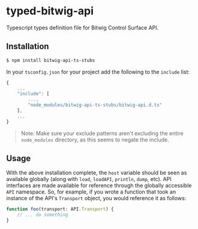 # typed-bitwig-api

Typescript types definition file for Bitwig Control Surface API.


## Installation

```bash
$ npm install bitwig-api-ts-stubs
```

In your `tsconfig.json` for your project add the following to the `include` list:

```js
{
    ...
    "include": [
        ...,
        "node_modules/bitwig-api-ts-stubs/bitwig-api.d.ts"
    ],
    ...
}
```

> Note: Make sure your exclude patterns aren't excluding the entire `node_modules` directory, as this seems to negate the include.


## Usage

With the above installation complete, the `host` variable should be seen as available globally (along with `load`, `loadAPI`, `println`, `dump`, etc). API interfaces are made available for reference through the globally accessible `API` namespace. So, for example, if you wrote a function that took an instance of the API's `Transport` object, you would reference it as follows:

```ts
function foo(transport: API.Transport) {
    // ... do something
}
```
